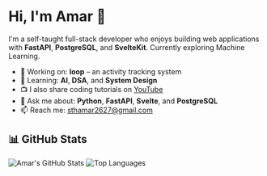# Hi, I'm Amar 👋

I'm a self-taught full-stack developer who enjoys building web applications with **FastAPI**, **PostgreSQL**, and **SvelteKit**. Currently exploring Machine Learning.

- 🔭 Working on: **loop** – an activity tracking system  
- 🌱 Learning: **AI**, **DSA**, and **System Design**  
- 📺 I also share coding tutorials on [YouTube](https://www.youtube.com/@monkey-d4p8x)  
- 💬 Ask me about: **Python**, **FastAPI**, **Svelte**, and **PostgreSQL**  
- 📫 Reach me: [sthamar2627@gmail.com](mailto:sthamar2627@gmail.com)  

## 📊 GitHub Stats

![Amar's GitHub Stats](https://github-readme-stats.vercel.app/api?username=sthamar&show_icons=true&hide_title=true&theme=tokyonight)
![Top Languages](https://github-readme-stats.vercel.app/api/top-langs/?username=sthamar&layout=compact&theme=tokyonight)

